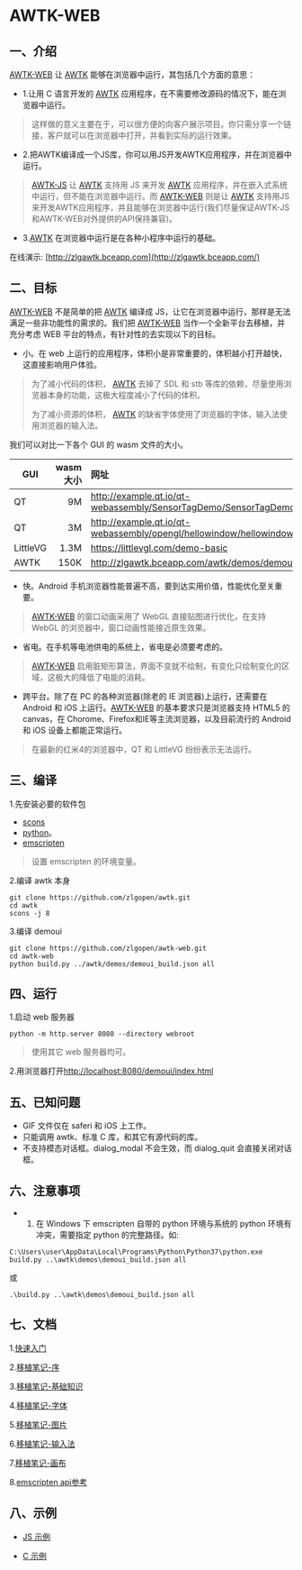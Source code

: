 # AWTK-WEB

## 一、介绍

[AWTK-WEB](https://github.com/zlgopen/awtk-web) 让 [AWTK](https://github.com/zlgopen/awtk) 能够在浏览器中运行，其包括几个方面的意思：

* 1.让用 C 语言开发的 [AWTK](https://github.com/zlgopen/awtk) 应用程序，在不需要修改源码的情况下，能在浏览器中运行。

> 这样做的意义主要在于，可以很方便的向客户展示项目。你只需分享一个链接，客户就可以在浏览器中打开，并看到实际的运行效果。

* 2.把AWTK编译成一个JS库，你可以用JS开发AWTK应用程序，并在浏览器中运行。

> [AWTK-JS](https://github.com/zlgopen/awtk-js) 让 [AWTK](https://github.com/zlgopen/awtk) 支持用 JS 来开发 [AWTK](https://github.com/zlgopen/awtk) 应用程序，并在嵌入式系统中运行，但不能在浏览器中运行。而 [AWTK-WEB](https://github.com/zlgopen/awtk-web) 则是让  [AWTK](https://github.com/zlgopen/awtk)  支持用JS来开发AWTK应用程序，并且能够在浏览器中运行(我们尽量保证AWTK-JS和AWTK-WEB对外提供的API保持兼容)。

* 3.[AWTK](https://github.com/zlgopen/awtk) 在浏览器中运行是在各种小程序中运行的基础。

在线演示: [http://zlgawtk.bceapp.com](http://zlgawtk.bceapp.com/)

## 二、目标

[AWTK-WEB](https://github.com/zlgopen/awtk-web) 不是简单的把 [AWTK](https://github.com/zlgopen/awtk) 编译成 JS，让它在浏览器中运行，那样是无法满足一些非功能性的需求的。我们把 [AWTK-WEB](https://github.com/zlgopen/awtk-web) 当作一个全新平台去移植，并充分考虑 WEB 平台的特点，有针对性的去实现以下的目标。

* 小。在 web 上运行的应用程序，体积小是非常重要的，体积越小打开越快，这直接影响用户体验。

> 为了减小代码的体积， [AWTK](https://github.com/zlgopen/awtk) 去掉了 SDL 和 stb 等库的依赖，尽量使用浏览器本身的功能，这极大程度减小了代码的体积。
>
> 为了减小资源的体积， [AWTK](https://github.com/zlgopen/awtk) 的缺省字体使用了浏览器的字体，输入法使用浏览器的输入法。

我们可以对比一下各个 GUI 的 wasm 文件的大小。

| GUI          | wasm大小   |  网址  |
| --------     | -----:     | :---- |
| QT           | 9M        |   http://example.qt.io/qt-webassembly/SensorTagDemo/SensorTagDemo.html    |
| QT           | 3M        |   http://example.qt.io/qt-webassembly/opengl/hellowindow/hellowindow.html    |
| LittleVG     | 1.3M      |   https://littlevgl.com/demo-basic    |
| AWTK         | 150K      |   http://zlgawtk.bceapp.com/awtk/demos/demoui/index.html    |


* 快。Android 手机浏览器性能普遍不高，要到达实用价值，性能优化至关重要。

> [AWTK-WEB](https://github.com/zlgopen/awtk-web) 的窗口动画采用了 WebGL 直接贴图进行优化，在支持 WebGL 的浏览器中，窗口动画性能接近原生效果。

* 省电。在手机等电池供电的系统上，省电是必须要考虑的。

> [AWTK-WEB](https://github.com/zlgopen/awtk-web) 启用脏矩形算法，界面不变就不绘制，有变化只绘制变化的区域，这极大的降低了电能的消耗。

* 跨平台。除了在 PC 的各种浏览器(除老的 IE 浏览器)上运行，还需要在 Android 和 iOS 上运行。[AWTK-WEB](https://github.com/zlgopen/awtk-web) 的基本要求只是浏览器支持 HTML5 的 canvas，在 Chorome、Firefox和IE等主流浏览器，以及目前流行的 Android 和 iOS 设备上都能正常运行。

> 在最新的红米4的浏览器中，QT 和 LittleVG 纷纷表示无法运行。


## 三、编译

1.先安装必要的软件包

* [scons](https://scons.org/)
* [python](https://www.python.org/)。
* [emscripten](https://emscripten.org/docs/getting_started/downloads.html#sdk-download-and-install)

> 设置 emscripten 的环境变量。

2.编译 awtk 本身

```
git clone https://github.com/zlgopen/awtk.git
cd awtk
scons -j 8
```

3.编译 demoui

```
git clone https://github.com/zlgopen/awtk-web.git
cd awtk-web
python build.py ../awtk/demos/demoui_build.json all
```

## 四、运行

1.启动 web 服务器

```
python -m http.server 8080 --directory webroot
```

> 使用其它 web 服务器均可。

2.用浏览器打开[http://localhost:8080/demoui/index.html](http://localhost:8080/demoui/index.html)

## 五、已知问题

* GIF 文件仅在 saferi 和 iOS 上工作。
* 只能调用 awtk、标准 C 库，和其它有源代码的库。
* 不支持模态对话框。dialog\_modal 不会生效，而 dialog\_quit 会直接关闭对话框。

## 六、注意事项

* 1. 在 Windows 下 emscripten 自带的 python 环境与系统的 python 环境有冲突，需要指定 python 的完整路径。如:

```
C:\Users\user\AppData\Local\Programs\Python\Python37\python.exe build.py ..\awtk\demos\demoui_build.json all
```

或

```
.\build.py ..\awtk\demos\demoui_build.json all
```

## 七、文档

1.[快速入门](docs/get_started.md)

2.[移植笔记-序](docs/porting_notes_0.md)

3.[移植笔记-基础知识](docs/porting_notes_1.md)

4.[移植笔记-字体](docs/porting_notes_2.md)

5.[移植笔记-图片](docs/porting_notes_3.md)

6.[移植笔记-输入法](docs/porting_notes_4.md)

7.[移植笔记-画布](docs/porting_notes_5.md)

8.[emscripten api参考](https://emscripten.org/docs/api_reference/index.html)

## 八、示例

* [JS 示例 ](https://github.com/zlgopen/awtk-js/blob/master/demos/demoui_web.json)

* [C 示例 ](https://github.com/zlgopen/awtk/blob/master/demos/demoui_web.json)



